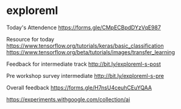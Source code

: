 # exploreml

Today's Attendence
https://forms.gle/CMpECBpdDYzVqE987


Resource for today
https://www.tensorflow.org/tutorials/keras/basic_classification
https://www.tensorflow.org/beta/tutorials/images/transfer_learning

Feedback for intermediate track
http://bit.ly/exploreml-s-post


Pre workshop survey intermediate 
http://bit.ly/exploreml-s-pre

Overall feedback 
https://forms.gle/H7nsU4ceuhCEuYQAA


https://experiments.withgoogle.com/collection/ai
